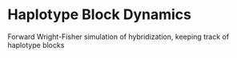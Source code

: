 # Haplotype Block Dynamics

Forward Wright-Fisher simulation of hybridization, keeping track of haplotype blocks


